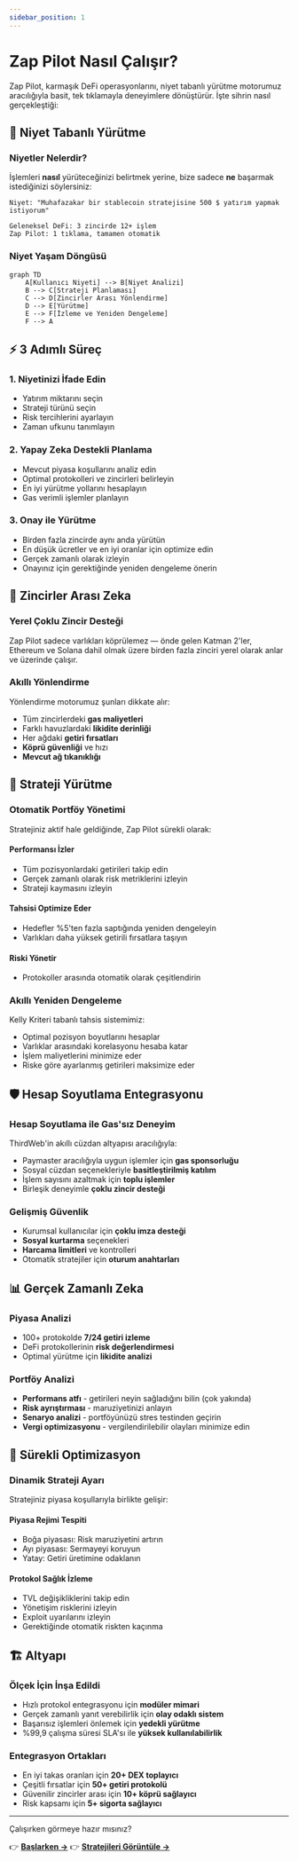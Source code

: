 ```yaml
---
sidebar_position: 1
---
```


# Zap Pilot Nasıl Çalışır?

Zap Pilot, karmaşık DeFi operasyonlarını, niyet tabanlı yürütme motorumuz aracılığıyla basit, tek
tıklamayla deneyimlere dönüştürür. İşte sihrin nasıl gerçekleştiği:

## 🧠 Niyet Tabanlı Yürütme

### Niyetler Nelerdir?

İşlemleri **nasıl** yürüteceğinizi belirtmek yerine, bize sadece **ne** başarmak istediğinizi
söylersiniz:

```
Niyet: "Muhafazakar bir stablecoin stratejisine 500 $ yatırım yapmak istiyorum"

Geleneksel DeFi: 3 zincirde 12+ işlem
Zap Pilot: 1 tıklama, tamamen otomatik
```

### Niyet Yaşam Döngüsü

```mermaid
graph TD
    A[Kullanıcı Niyeti] --> B[Niyet Analizi]
    B --> C[Strateji Planlaması]
    C --> D[Zincirler Arası Yönlendirme]
    D --> E[Yürütme]
    E --> F[İzleme ve Yeniden Dengeleme]
    F --> A
```

## ⚡ 3 Adımlı Süreç

### 1. **Niyetinizi İfade Edin**

- Yatırım miktarını seçin
- Strateji türünü seçin
- Risk tercihlerini ayarlayın
- Zaman ufkunu tanımlayın

### 2. **Yapay Zeka Destekli Planlama**

- Mevcut piyasa koşullarını analiz edin
- Optimal protokolleri ve zincirleri belirleyin
- En iyi yürütme yollarını hesaplayın
- Gas verimli işlemler planlayın

### 3. **Onay ile Yürütme**

- Birden fazla zincirde aynı anda yürütün
- En düşük ücretler ve en iyi oranlar için optimize edin
- Gerçek zamanlı olarak izleyin
- Onayınız için gerektiğinde yeniden dengeleme önerin

## 🔗 Zincirler Arası Zeka

### Yerel Çoklu Zincir Desteği

Zap Pilot sadece varlıkları köprülemez — önde gelen Katman 2'ler, Ethereum ve Solana dahil olmak
üzere birden fazla zinciri yerel olarak anlar ve üzerinde çalışır.

### Akıllı Yönlendirme

Yönlendirme motorumuz şunları dikkate alır:

- Tüm zincirlerdeki **gas maliyetleri**
- Farklı havuzlardaki **likidite derinliği**
- Her ağdaki **getiri fırsatları**
- **Köprü güvenliği** ve hızı
- **Mevcut ağ tıkanıklığı**

## 🎯 Strateji Yürütme

### Otomatik Portföy Yönetimi

Stratejiniz aktif hale geldiğinde, Zap Pilot sürekli olarak:

#### **Performansı İzler**

- Tüm pozisyonlardaki getirileri takip edin
- Gerçek zamanlı olarak risk metriklerini izleyin
- Strateji kaymasını izleyin

#### **Tahsisi Optimize Eder**

- Hedefler %5'ten fazla saptığında yeniden dengeleyin
- Varlıkları daha yüksek getirili fırsatlara taşıyın

#### **Riski Yönetir**

- Protokoller arasında otomatik olarak çeşitlendirin

### Akıllı Yeniden Dengeleme

Kelly Kriteri tabanlı tahsis sistemimiz:

- Optimal pozisyon boyutlarını hesaplar
- Varlıklar arasındaki korelasyonu hesaba katar
- İşlem maliyetlerini minimize eder
- Riske göre ayarlanmış getirileri maksimize eder

## 🛡️ Hesap Soyutlama Entegrasyonu

### Hesap Soyutlama ile Gas'sız Deneyim

ThirdWeb'in akıllı cüzdan altyapısı aracılığıyla:

- Paymaster aracılığıyla uygun işlemler için **gas sponsorluğu**
- Sosyal cüzdan seçenekleriyle **basitleştirilmiş katılım**
- İşlem sayısını azaltmak için **toplu işlemler**
- Birleşik deneyimle **çoklu zincir desteği**

### Gelişmiş Güvenlik

- Kurumsal kullanıcılar için **çoklu imza desteği**
- **Sosyal kurtarma** seçenekleri
- **Harcama limitleri** ve kontrolleri
- Otomatik stratejiler için **oturum anahtarları**

## 📊 Gerçek Zamanlı Zeka

### Piyasa Analizi

- 100+ protokolde **7/24 getiri izleme**
- DeFi protokollerinin **risk değerlendirmesi**
- Optimal yürütme için **likidite analizi**

### Portföy Analizi

- **Performans atfı** - getirileri neyin sağladığını bilin (çok yakında)
- **Risk ayrıştırması** - maruziyetinizi anlayın
- **Senaryo analizi** - portföyünüzü stres testinden geçirin
- **Vergi optimizasyonu** - vergilendirilebilir olayları minimize edin

## 🔄 Sürekli Optimizasyon

### Dinamik Strateji Ayarı

Stratejiniz piyasa koşullarıyla birlikte gelişir:

#### **Piyasa Rejimi Tespiti**

- Boğa piyasası: Risk maruziyetini artırın
- Ayı piyasası: Sermayeyi koruyun
- Yatay: Getiri üretimine odaklanın

#### **Protokol Sağlık İzleme**

- TVL değişikliklerini takip edin
- Yönetişim risklerini izleyin
- Exploit uyarılarını izleyin
- Gerektiğinde otomatik riskten kaçınma

## 🏗️ Altyapı

### Ölçek İçin İnşa Edildi

- Hızlı protokol entegrasyonu için **modüler mimari**
- Gerçek zamanlı yanıt verebilirlik için **olay odaklı sistem**
- Başarısız işlemleri önlemek için **yedekli yürütme**
- %99,9 çalışma süresi SLA'sı ile **yüksek kullanılabilirlik**

### Entegrasyon Ortakları

- En iyi takas oranları için **20+ DEX toplayıcı**
- Çeşitli fırsatlar için **50+ getiri protokolü**
- Güvenilir zincirler arası için **10+ köprü sağlayıcı**
- Risk kapsamı için **5+ sigorta sağlayıcı**

---

Çalışırken görmeye hazır mısınız?

👉 **[Başlarken →](../getting-started)** 👉 **[Stratejileri Görüntüle →](../strategies)**
